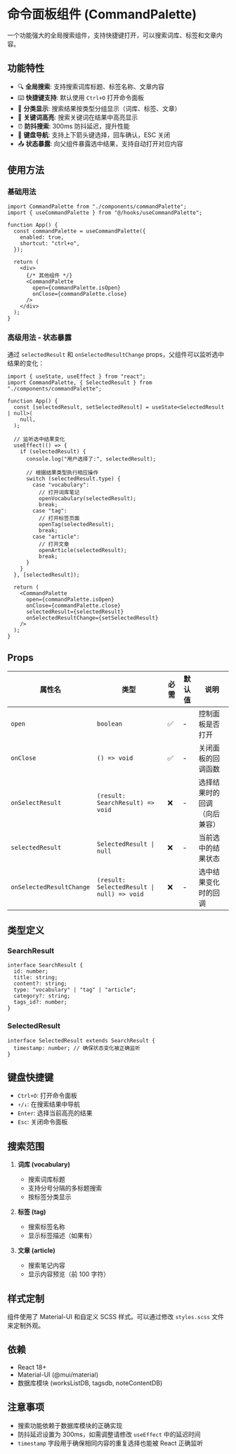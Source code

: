 # 命令面板组件 (CommandPalette)

一个功能强大的全局搜索组件，支持快捷键打开，可以搜索词库、标签和文章内容。

## 功能特性

- 🔍 **全局搜索**: 支持搜索词库标题、标签名称、文章内容
- ⌨️ **快捷键支持**: 默认使用 `Ctrl+O` 打开命令面板
- 📂 **分类显示**: 搜索结果按类型分组显示（词库、标签、文章）
- 🎯 **关键词高亮**: 搜索关键词在结果中高亮显示
- ⏰ **防抖搜索**: 300ms 防抖延迟，提升性能
- 🎹 **键盘导航**: 支持上下箭头键选择，回车确认，ESC 关闭
- 📤 **状态暴露**: 向父组件暴露选中结果，支持自动打开对应内容

## 使用方法

### 基础用法

```tsx
import CommandPalette from "./components/commandPalette";
import { useCommandPalette } from "@/hooks/useCommandPalette";

function App() {
  const commandPalette = useCommandPalette({
    enabled: true,
    shortcut: "ctrl+o",
  });

  return (
    <div>
      {/* 其他组件 */}
      <CommandPalette
        open={commandPalette.isOpen}
        onClose={commandPalette.close}
      />
    </div>
  );
}
```

### 高级用法 - 状态暴露

通过 `selectedResult` 和 `onSelectedResultChange` props，父组件可以监听选中结果的变化：

```tsx
import { useState, useEffect } from "react";
import CommandPalette, { SelectedResult } from "./components/commandPalette";

function App() {
  const [selectedResult, setSelectedResult] = useState<SelectedResult | null>(
    null,
  );

  // 监听选中结果变化
  useEffect(() => {
    if (selectedResult) {
      console.log("用户选择了:", selectedResult);

      // 根据结果类型执行相应操作
      switch (selectedResult.type) {
        case "vocabulary":
          // 打开词库笔记
          openVocabulary(selectedResult);
          break;
        case "tag":
          // 打开标签页面
          openTag(selectedResult);
          break;
        case "article":
          // 打开文章
          openArticle(selectedResult);
          break;
      }
    }
  }, [selectedResult]);

  return (
    <CommandPalette
      open={commandPalette.isOpen}
      onClose={commandPalette.close}
      selectedResult={selectedResult}
      onSelectedResultChange={setSelectedResult}
    />
  );
}
```

## Props

| 属性名                   | 类型                                       | 必需 | 默认值 | 说明                         |
| ------------------------ | ------------------------------------------ | ---- | ------ | ---------------------------- |
| `open`                   | `boolean`                                  | ✅   | -      | 控制面板是否打开             |
| `onClose`                | `() => void`                               | ✅   | -      | 关闭面板的回调函数           |
| `onSelectResult`         | `(result: SearchResult) => void`           | ❌   | -      | 选择结果时的回调（向后兼容） |
| `selectedResult`         | `SelectedResult \| null`                   | ❌   | -      | 当前选中的结果状态           |
| `onSelectedResultChange` | `(result: SelectedResult \| null) => void` | ❌   | -      | 选中结果变化时的回调         |

## 类型定义

### SearchResult

```tsx
interface SearchResult {
  id: number;
  title: string;
  content?: string;
  type: "vocabulary" | "tag" | "article";
  category?: string;
  tags_id?: number;
}
```

### SelectedResult

```tsx
interface SelectedResult extends SearchResult {
  timestamp: number; // 确保状态变化被正确监听
}
```

## 键盘快捷键

- `Ctrl+O`: 打开命令面板
- `↑/↓`: 在搜索结果中导航
- `Enter`: 选择当前高亮的结果
- `Esc`: 关闭命令面板

## 搜索范围

1. **词库 (vocabulary)**

   - 搜索词库标题
   - 支持分号分隔的多标题搜索
   - 按标签分类显示

2. **标签 (tag)**

   - 搜索标签名称
   - 显示标签描述（如果有）

3. **文章 (article)**
   - 搜索笔记内容
   - 显示内容预览（前 100 字符）

## 样式定制

组件使用了 Material-UI 和自定义 SCSS 样式。可以通过修改 `styles.scss` 文件来定制外观。

## 依赖

- React 18+
- Material-UI (@mui/material)
- 数据库模块 (worksListDB, tagsdb, noteContentDB)

## 注意事项

- 搜索功能依赖于数据库模块的正确实现
- 防抖延迟设置为 300ms，如需调整请修改 `useEffect` 中的延迟时间
- `timestamp` 字段用于确保相同内容的重复选择也能被 React 正确监听
